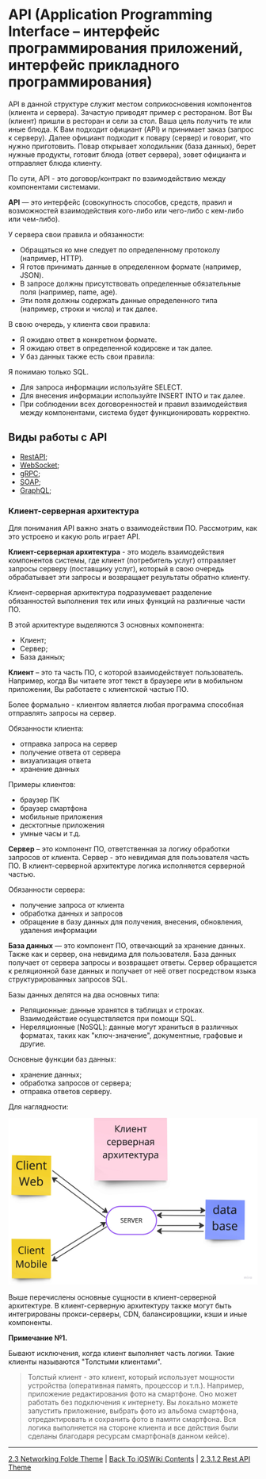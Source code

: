 # API (Application Programming Interface – интерфейс программирования приложений, интерфейс прикладного программирования)

API в данной структуре служит местом соприкосновения компонентов (клиента и сервера). Зачастую приводят пример с рестораном. Вот Вы (клиент) пришли в ресторан и сели за стол. Ваша цель получить те или иные блюда. К Вам подходит официант (API) и принимает заказ (запрос к серверу). Далее официант подходит к повару (сервер) и говорит, что нужно приготовить. Повар открывает холодильник (база данных), берет нужные продукты, готовит блюда (ответ сервера), зовет официанта и отправляет блюда клиенту.

По сути, API - это договор/контракт по взаимодействию между компонентами системами.

 **API** — это интерфейс (совокупность способов, средств, правил и возможностей взаимодействия кого-либо или чего-либо с кем-либо или чем-либо).

У сервера свои правила и обязанности:

* Обращаться ко мне следует по определенному протоколу (например, HTTP).
* Я готов принимать данные в определенном формате (например, JSON).
* В запросе должны присутствовать определенные обязательные поля (например, name, age).
* Эти поля должны содержать данные определенного типа (например, строки и числа) и так далее.

В свою очередь, у клиента свои правила:

* Я ожидаю ответ в конкретном формате.
* Я ожидаю ответ в определенной кодировке и так далее.
* У баз данных также есть свои правила:

Я понимаю только SQL.

* Для запроса информации используйте SELECT.
* Для внесения информации используйте INSERT INTO и так далее.
* При соблюдении всех договоренностей и правил взаимодействия между компонентами, система будет функционировать корректно.

## Виды работы с API

* [RestAPI](./2.3.1.2%20RestAPI.md);
* [WebSocket](/2%20ComputerScience/2.3%20Networking/2.3.2%20Web/2.3.2.5%20WebSocket.md);
* [gRPC](/2%20ComputerScience/2.3%20Networking/2.3.2%20Web/2.3.2.2%20Protocols.md);
* [SOAP](https://github.com/eldaroid/iOSWiki/blob/master/2%20ComputerScience/2.3%20Networking/2.3.1%20API/2.3.1.2%20RestAPI.md#rest-api-vs-soap-api-vs-graphql); 
* [GraphQL](https://github.com/eldaroid/iOSWiki/blob/master/2%20ComputerScience/2.3%20Networking/2.3.1%20API/2.3.1.2%20RestAPI.md#rest-api-vs-soap-api-vs-graphql); 

### Клиент-серверная архитектура

Для понимания API важно знать о взаимодействии ПО. Рассмотрим, как это устроено и какую роль играет API.

**Клиент-серверная архитектура** - это модель взаимодействия компонентов системы, где клиент (потребитель услуг) отправляет запросы серверу (поставщику услуг), который в свою очередь обрабатывает эти запросы и возвращает результаты обратно клиенту.

Клиент-серверная архитектура подразумевает разделение обязанностей выполнения тех или иных функций на различные части ПО.

В этой архитектуре выделяются 3 основных компонента:

* Клиент;
* Сервер;
* База данных;

**Клиент** – это та часть ПО, с которой взаимодействует пользователь. Например, когда Вы читаете этот текст в браузере или в мобильном приложении, Вы работаете с клиентской частью ПО.

Более формально - клиентом является любая программа способная отправлять запросы на сервер.

Обязанности клиента:

* отправка запроса на сервер
* получение ответа от сервера
* визуализация ответа
* хранение данных

Примеры клиентов:

* браузер ПК
* браузер смартфона
* мобильные приложения
* десктопные приложения
* умные часы и т.д.

**Сервер** – это компонент ПО, ответственная за логику обработки запросов от клиента. Сервер - это невидимая для пользователя часть ПО. В клиент-серверной архитектуре логика исполняется серверной частью.

Обязанности сервера:

* получение запроса от клиента
* обработка данных и запросов
* обращение в базу данных для получения, внесения, обновления, удаления информации

**База данных** — это компонент ПО, отвечающий за хранение данных. Также как и сервер, она невидима для пользователя. База данных получает от сервера запросы и возвращает ответы. Сервер обращается к реляционной базе данных и получает от неё ответ посредством языка структурированных запросов SQL.

Базы данных делятся на два основных типа:

* Реляционные: данные хранятся в таблицах и строках. Взаимодействие осуществляется при помощи SQL.
* Нереляционные (NoSQL): данные могут храниться в различных форматах, таких как "ключ-значение", документные, графовые и другие.

Основные функции баз данных:

* хранение данных;
* обработка запросов от сервера;
* отправка ответов серверу.

Для наглядности:

![](https://github.com/eldaroid/pictures/blob/master/iOSWiki/ComputerScience/Client-Server-DataBase.jpg?raw=true)

Выше перечислены основные сущности в клиент-серверной архитектуре. В клиент-серверную архитектуру также могут быть интегрированы прокси-серверы, CDN, балансировщики, кэши и иные компоненты.

**Примечание №1.**

Бывают исключения, когда клиент выполняет часть логики. Такие клиенты называются "Толстыми клиентами".

> Толстый клиент - это клиент, который использует мощности устройства (оперативная память, процессор и т.п.). Например, приложение редактирования фото на смартфоне. Оно может работать без подключения к интернету. Вы локально можете запустить приложение, выбрать фото из альбома смартфона, отредактировать и сохранить фото в памяти смартфона. Вся логика выполняется на стороне клиента и все действия были сделаны благодаря ресурсам смартфона(в данном кейсе).

---

[2.3 Networking Folde Theme](/2%20ComputerScience/2.3%20Networking/) | [Back To iOSWiki Contents](https://github.com/eldaroid/iOSWiki) | [2.3.1.2 Rest API Theme](./2.3.1.2%20RestAPI.md)
